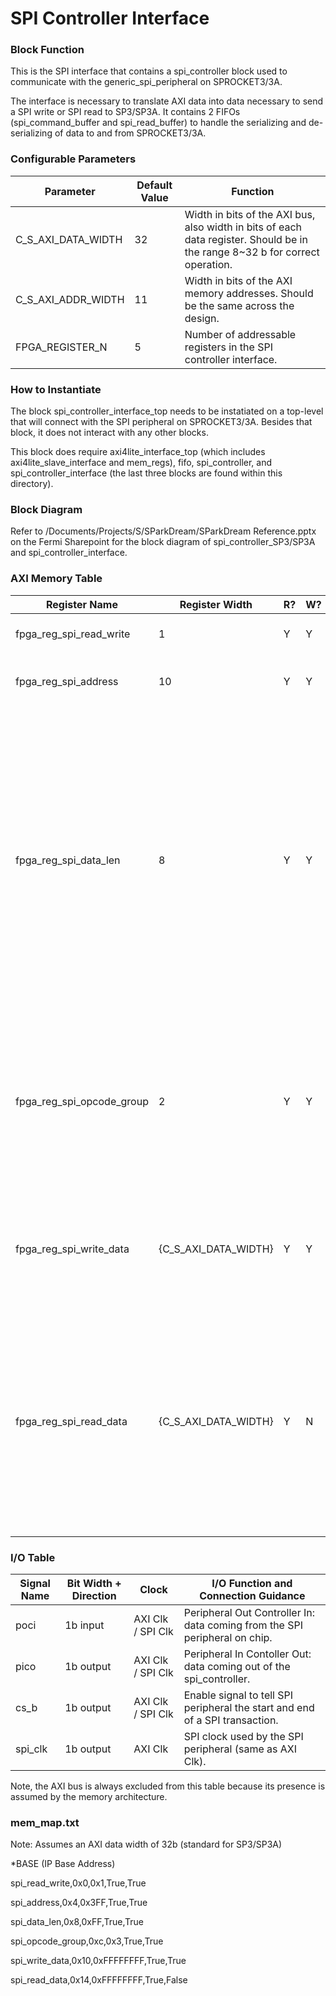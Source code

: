 # SPI Controller Interface

### Block Function
This is the SPI interface that contains a spi_controller block used to communicate with the generic_spi_peripheral on SPROCKET3/3A.

The interface is necessary to translate AXI data into data necessary to send a SPI write or SPI read to SP3/SP3A. It contains 2 FIFOs (spi_command_buffer and spi_read_buffer)
to handle the serializing and de-serializing of data to and from SPROCKET3/3A.

### Configurable Parameters

| Parameter     | Default Value	          | Function  |
| ------------- | ----------------------- | ------- |
| C_S_AXI_DATA_WIDTH        | 32    | Width in bits of the AXI bus, also width in bits of each data register. Should be in the range 8~32 b for correct operation. |
| C_S_AXI_ADDR_WIDTH        | 11    | Width in bits of the AXI memory addresses. Should be the same across the design. | 
| FPGA_REGISTER_N           | 5     | Number of addressable registers in the SPI controller interface. |

### How to Instantiate
The block spi_controller_interface_top needs to be instatiated on a top-level that will connect with the SPI peripheral on SPROCKET3/3A. Besides that block, it does not interact with any other blocks.

This block does require axi4lite_interface_top (which includes axi4lite_slave_interface and mem_regs), fifo, spi_controller, and spi_controller_interface (the last three blocks are found within this directory).

### Block Diagram

Refer to /Documents/Projects/S/SParkDream/SParkDream Reference.pptx on the Fermi Sharepoint for the block diagram of spi_controller_SP3/SP3A and spi_controller_interface. 


### AXI Memory Table 

| Register Name       | Register Width            | R?   | W?   | Function                             |
| -------------       | -------------------- | ---- | ---- | ------------------------------------ | 
| fpga_reg_spi_read_write       | 1          | Y    | Y    | If SPI command is a read or write command.  |
| fpga_reg_spi_address          | 10         | Y    | Y    | Address of SPI command transaction (for both read or write).  |
| fpga_reg_spi_data_len         | 8          | Y    | Y    | Length of data bits being written (for SPI write) or expected to be read back (for SPI read). This should NOT be 0!  **The assignment of this register will be the trigger for any SPI operation.** Re-assigning a new value to this register during an existing SPI operation will NOT interrupt the SPI operation, it will still get written to the register however. After a SPI operation has completed, this register will be set to 0 so the AXI user can read this register to know if a SPI operation has finished. |
| fpga_reg_spi_opcode_group     | 2          | Y    | Y     | Group number the SPI operation is referring to: Internal Status Regs (00), GPGenerator Short Group (01), Pattern Signals Group (10), lpGBT Config Parameters (11). This is only necessary for the spi_controller_interface interacting with SP3A. It can be ignored for SP3. |
| fpga_reg_spi_write_data       | {C_S_AXI_DATA_WIDTH}  | Y | Y | Data written to this register will be pushed into spi_command_buffer which holds SPI write data until all the data has been transmitted over AXI and is ready to be send over SPI. |   
| fpga_reg_spi_read_data        | {C_S_AXI_DATA_WIDTH}  | Y | N | Read from this register to read back data sent over from SPI peripheral on chip to spi_controller. Depending on the length of data expected to read back, there might be a need to read from this register multiple times. Everytime it is read, spi_read_buffer will pop a new value and assign it to the register for the subsequent AXI read (unless it is empty). |


### I/O Table 

| Signal Name       | Bit Width + Direction          | Clock   | I/O Function and Connection Guidance |
| -------------     | ------------------------------ | ------- | ------------------------------------ | 
| poci              | 1b input                       | AXI Clk / SPI Clk | Peripheral Out Controller In: data coming from the SPI peripheral on chip.  |
| pico              | 1b output                      | AXI Clk / SPI Clk | Peripheral In Contoller Out: data coming out of the spi_controller.  |  
| cs_b              | 1b output                      | AXI Clk / SPI Clk | Enable signal to tell SPI peripheral the start and end of a SPI transaction.  |
| spi_clk           | 1b output                      | AXI Clk           | SPI clock used by the SPI peripheral (same as AXI Clk). |


Note, the AXI bus is always excluded from this table because its presence is assumed by the memory architecture.

### mem_map.txt

Note: Assumes an AXI data width of 32b (standard for SP3/SP3A)

*BASE (IP Base Address)

spi_read_write,0x0,0x1,True,True

spi_address,0x4,0x3FF,True,True

spi_data_len,0x8,0xFF,True,True

spi_opcode_group,0xc,0x3,True,True

spi_write_data,0x10,0xFFFFFFFF,True,True

spi_read_data,0x14,0xFFFFFFFF,True,False
